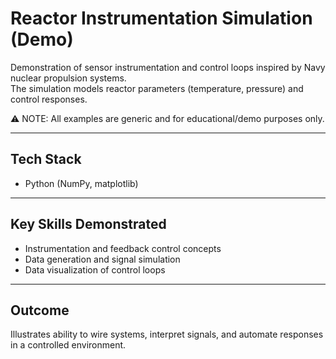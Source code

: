 # Reactor Instrumentation Simulation (Demo)

Demonstration of sensor instrumentation and control loops inspired by Navy nuclear propulsion systems.  
The simulation models reactor parameters (temperature, pressure) and control responses.  

⚠️ NOTE: All examples are generic and for educational/demo purposes only.  

---

## Tech Stack
- Python (NumPy, matplotlib)  

---

## Key Skills Demonstrated
- Instrumentation and feedback control concepts  
- Data generation and signal simulation  
- Data visualization of control loops  

---

## Outcome
Illustrates ability to wire systems, interpret signals, and automate responses in a controlled environment.  
